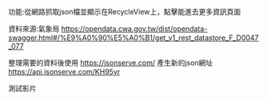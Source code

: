 功能:從網路抓取json檔並顯示在RecycleView上，點擊能進去更多資訊頁面

資料來源:氣象局 https://opendata.cwa.gov.tw/dist/opendata-swagger.html#/%E9%A0%90%E5%A0%B1/get_v1_rest_datastore_F_D0047_077

整理需要的資料後使用 https://jsonserve.com/ 產生新的json網址  https://api.jsonserve.com/KH95yr

測試影片 


